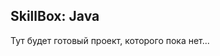 ## SkillBox: Java

Тут будет готовый проект, которого пока нет... 

[//]: # (1. Написать тесты для &#40;как минимум&#41; одного редьюсера, и одного презентационного компонента.)


[//]: # (### npm start)

[//]: # (### additional packages)